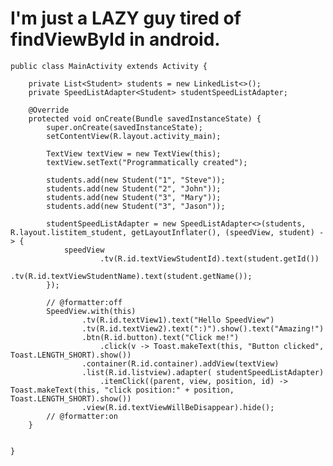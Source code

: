 I'm just a LAZY guy tired of findViewById in android.
===================================
    
    public class MainActivity extends Activity {
    
        private List<Student> students = new LinkedList<>();
        private SpeedListAdapter<Student> studentSpeedListAdapter;
    
        @Override
        protected void onCreate(Bundle savedInstanceState) {
            super.onCreate(savedInstanceState);
            setContentView(R.layout.activity_main);
    
            TextView textView = new TextView(this);
            textView.setText("Programmatically created");
    
            students.add(new Student("1", "Steve"));
            students.add(new Student("2", "John"));
            students.add(new Student("3", "Mary"));
            students.add(new Student("3", "Jason"));
    
            studentSpeedListAdapter = new SpeedListAdapter<>(students, R.layout.listitem_student, getLayoutInflater(), (speedView, student) -> {
                speedView
                        .tv(R.id.textViewStudentId).text(student.getId())
                        .tv(R.id.textViewStudentName).text(student.getName());
            });
    
            // @formatter:off
            SpeedView.with(this)
                    .tv(R.id.textView1).text("Hello SpeedView")
                    .tv(R.id.textView2).text(":)").show().text("Amazing!")
                    .btn(R.id.button).text("Click me!")
                        .click(v -> Toast.makeText(this, "Button clicked", Toast.LENGTH_SHORT).show())
                    .container(R.id.container).addView(textView)
                    .list(R.id.listview).adapter( studentSpeedListAdapter)
                        .itemClick((parent, view, position, id) -> Toast.makeText(this, "click position:" + position, Toast.LENGTH_SHORT).show())
                    .view(R.id.textViewWillBeDisappear).hide();
            // @formatter:on
        }
    
    
    }
